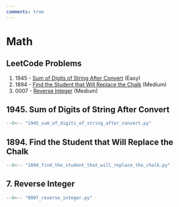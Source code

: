 ```yaml
---
comments: true
---
```


# Math

## LeetCode Problems

1. 1945 - [Sum of Digits of String After Convert](https://leetcode.com/problems/sum-of-digits-of-string-after-convert/) (Easy)
2. 1894 - [Find the Student that Will Replace the Chalk](https://leetcode.com/problems/find-the-student-that-will-replace-the-chalk/) (Medium)
3. 0007 - [Reverse Integer](https://leetcode.com/problems/reverse-integer/) (Medium)

## 1945. Sum of Digits of String After Convert

```python
--8<-- "1945_sum_of_digits_of_string_after_convert.py"
```

## 1894. Find the Student that Will Replace the Chalk

```python
--8<-- "1894_find_the_student_that_will_replace_the_chalk.py"
```

## 7. Reverse Integer

```python
--8<-- "0007_reverse_integer.py"
```
